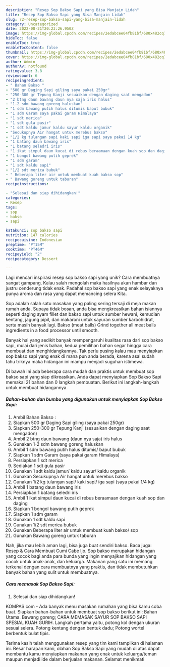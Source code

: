 ```yaml
---
description: "Resep Sop Bakso Sapi yang Bisa Manjain Lidah"
title: "Resep Sop Bakso Sapi yang Bisa Manjain Lidah"
slug: 72-resep-sop-bakso-sapi-yang-bisa-manjain-lidah
category: Uncategorized
date: 2022-08-21T20:23:26.950Z
image: https://img-global.cpcdn.com/recipes/2edabcee04fb81bf/680x482cq70/sop-bakso-sapi-foto-resep-utama.jpg
hideToc: false
enableToc: true
enableTocContent: false
thumbnail: https://img-global.cpcdn.com/recipes/2edabcee04fb81bf/680x482cq70/sop-bakso-sapi-foto-resep-utama.jpg
cover: https://img-global.cpcdn.com/recipes/2edabcee04fb81bf/680x482cq70/sop-bakso-sapi-foto-resep-utama.jpg
author: Admin
authorAv: notfound
ratingvalue: 3.8
reviewcount: 6
recipeingredient:
- " Bahan Bakso "
- "500 gr Daging Sapi giling saya pakai 250gr"
- "250-300 gr Tepung Kanji sesuaikan dengan daging saat mengadon"
- "2 btng daun bawang daun nya saja iris halus"
- "1-2 sdm bawang goreng haluskan"
- "1 sdm bawang putih halus ditumis baput bubuk"
- "1 sdm Garam saya pakai garam Himalaya"
- "1 sdt merica"
- "1 sdt gula pasir"
- "1 sdt kaldu jamur kaldu sayur kaldu organik"
- "Secukupnya Air hangat untuk merebus bakso"
- "1/2 kg tulangan sapi kaki sapi iga sapi saya pakai 14 kg"
- "1 batang daun bawang iris"
- "1 batang seledri iris"
- "1 ikat simpul daun kucai di rebus beraamaan dengan kuah sop dan daging"
- "1 bongol bawang putih geprek"
- "1 sdm garam"
- "1 sdt kaldu sapi"
- "1/2 sdt merica bubuk"
- " Beberapa liter air untuk membuat kuah bakso sop"
- " Bawang goreng untuk taburan"
recipeinstructions:

- "Selesai dan siap dihidangkan!"
categories:
- Resep
tags:
- sop
- bakso
- sapi

katakunci: sop bakso sapi 
nutrition: 147 calories
recipecuisine: Indonesian
preptime: "PT15M"
cooktime: "PT46M"
recipeyield: "2"
recipecategory: Dessert

---
```





Lagi mencari inspirasi resep sop bakso sapi yang unik? Cara membuatnya sangat gampang. Kalau salah mengolah maka hasilnya akan hambar dan justru cenderung tidak enak. Padahal sop bakso sapi yang enak selayaknya punya aroma dan rasa yang dapat memancing selera Kita.





Sop adalah salah satu masakan yang paling sering tersaji di meja makan rumah anda. Supaya tidak bosan, anda bisa mengkreasikan bahan isiannya seperti daging ayam fillet dan bakso sapi untuk sumber hewani, kemudian kentang, jagung pipil, dan makaroni untuk sayuran sumber karbohidrat, serta masih banyak lagi. Bakso (meat balls) Grind together all meat balls ingredients in a food processor until smooth.

Banyak hal yang sedikit banyak mempengaruhi kualitas rasa dari sop bakso sapi, mulai dari jenis bahan, kedua pemilihan bahan segar hingga cara membuat dan menghidangkannya. Tak perlu pusing kalau mau menyiapkan sop bakso sapi yang enak di mana pun anda berada, karena asal sudah tahu triknya maka hidangan ini mampu menjadi suguhan istimewa.






Di bawah ini ada beberapa cara mudah dan praktis untuk membuat sop bakso sapi yang siap dikreasikan. Anda dapat menyiapkan Sop Bakso Sapi memakai 21 bahan dan 0 langkah pembuatan. Berikut ini langkah-langkah untuk membuat hidangannya.

<!--inarticleads1-->

##### Bahan-bahan dan bumbu yang digunakan untuk menyiapkan Sop Bakso Sapi:

1. Ambil  Bahan Bakso :
1. Siapkan 500 gr Daging Sapi giling (saya pakai 250gr)
1. Siapkan 250-300 gr Tepung Kanji (sesuaikan dengan daging saat mengadon)
1. Ambil 2 btng daun bawang (daun nya saja) iris halus
1. Gunakan 1-2 sdm bawang goreng haluskan
1. Ambil 1 sdm bawang putih halus ditumis/ baput bubuk
1. Siapkan 1 sdm Garam (saya pakai garam Himalaya)
1. Persiapkan 1 sdt merica
1. Sediakan 1 sdt gula pasir
1. Gunakan 1 sdt kaldu jamur/ kaldu sayur/ kaldu organik
1. Gunakan Secukupnya Air hangat untuk merebus bakso
1. Gunakan 1/2 kg tulangan sapi/ kaki sapi/ iga sapi (saya pakai 1/4 kg)
1. Ambil 1 batang daun bawang iris
1. Persiapkan 1 batang seledri iris
1. Ambil 1 ikat simpul daun kucai di rebus beraamaan dengan kuah sop dan daging
1. Siapkan 1 bongol bawang putih geprek
1. Siapkan 1 sdm garam
1. Gunakan 1 sdt kaldu sapi
1. Gunakan 1/2 sdt merica bubuk
1. Gunakan  Beberapa liter air untuk membuat kuah bakso/ sop
1. Gunakan  Bawang goreng untuk taburan


Nah, jika mau lebih aman lagi, bisa juga buat sendiri bakso. Baca juga: Resep &amp; Cara Membuat Cumi Cabe Ijo. Sop bakso merupakan hidangan yang cocok bagi anda para bunda yang ingin menyajikan hidangan yang cocok untuk anak-anak, dan keluarga. Makanan yang satu ini memang terkenal dengan cara membuatnya yang praktis, dan tidak membutuhkan banyak bahan yang sulit untuk membuatnya. 

<!--inarticleads2-->

##### Cara memasak Sop Bakso Sapi:


1. Selesai dan siap dihidangkan!

KOMPAS.com - Ada banyak menu masakan rumahan yang bisa kamu coba buat. Siapkan bahan-bahan untuk membuat sop bakso berikut ini: Bahan Utama. Bawang goreng; CARA MEMASAK SAYUR SOP BAKSO SAPI SPESIAL KUAH GURIH. Langkah pertama yaitu, potong kol dengan ukuran sesuai selera. Potong kentang dengan bentuk dadu; Potong wortel berbentuk bulat tipis. 

Terima kasih telah menggunakan resep yang tim kami tampilkan di halaman ini. Besar harapan kami, olahan Sop Bakso Sapi yang mudah di atas dapat membantu kamu menyiapkan makanan yang enak untuk keluarga/teman maupun menjadi ide dalam berjualan makanan. Selamat menikmati
